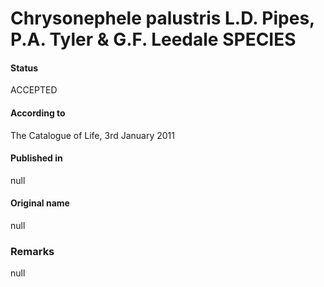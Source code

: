 Chrysonephele palustris L.D. Pipes, P.A. Tyler & G.F. Leedale SPECIES
=======

#### Status
ACCEPTED

#### According to
The Catalogue of Life, 3rd January 2011

#### Published in
null

#### Original name
null

### Remarks
null